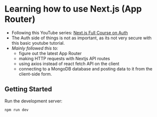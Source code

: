 # Learning how to use Next.js (App Router)

- Following this YouTube series: [Next.js Full Course on Auth](https://www.youtube.com/playlist?list=PLRAV69dS1uWR7KF-zV6YPYtKYEHENETyE)
- The Auth side of things is not as important, as its not very secure with this basic youtube tutorial.
- _Mainly followed this to:_
  - figure out the latest App Router
  - making HTTP requests with Nextjs API routes
  - using axios instead of react fetch API on the client
  - connecting to a MongoDB database and posting data to it from the client-side form.

## Getting Started

Run the development server:

`npm run dev`
